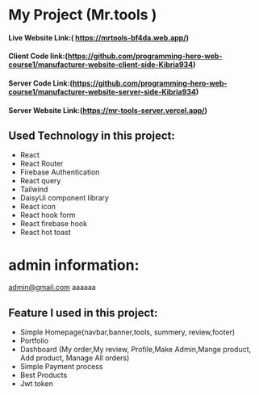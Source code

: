 # My Project (Mr.tools )

#### Live Website Link:( https://mrtools-bf4da.web.app/)

#### Client Code link:(https://github.com/programming-hero-web-course1/manufacturer-website-client-side-Kibria934)

#### Server Code Link:(https://github.com/programming-hero-web-course1/manufacturer-website-server-side-Kibria934)

#### Server Website Link:(https://mr-tools-server.vercel.app/)

## Used Technology in this project:

- React
- React Router
- Firebase Authentication
- React query
- Tailwind
- DaisyUi component library
- React icon
- React hook form
- React firebase hook
- React hot toast

# admin information:

admin@gmail.com
aaaaaa

## Feature I used in this project:

- Simple Homepage(navbar,banner,tools, summery, review,footer)
- Portfolio
- Dashboard (My order,My review, Profile,Make Admin,Mange product, Add product, Manage All orders)
- Simple Payment process
- Best Products
- Jwt token
